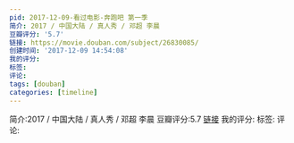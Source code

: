 ```yaml
---
pid: 2017-12-09-看过电影-奔跑吧 第一季
简介: 2017 / 中国大陆 / 真人秀 / 邓超 李晨
豆瓣评分: '5.7'
链接: https://movie.douban.com/subject/26830085/
创建时间: '2017-12-09 14:54:08'
我的评分:
标签:
评论:
tags: [douban]
categories: [timeline]
---
```

简介:2017 / 中国大陆 / 真人秀 / 邓超 李晨
豆瓣评分:5.7
[链接](https://movie.douban.com/subject/26830085/)
我的评分:
标签:
评论:
